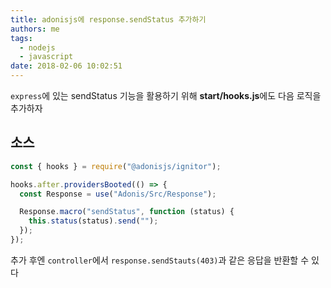 ```yaml
---
title: adonisjs에 response.sendStatus 추가하기
authors: me
tags:
  - nodejs
  - javascript
date: 2018-02-06 10:02:51
---
```


`express`에 있는 sendStatus 기능을 활용하기 위해 **start/hooks.js**에도 다음 로직을 추가하자

## 소스

```js title="start/hooks.js"
const { hooks } = require("@adonisjs/ignitor");

hooks.after.providersBooted(() => {
  const Response = use("Adonis/Src/Response");

  Response.macro("sendStatus", function (status) {
    this.status(status).send("");
  });
});
```

추가 후엔 `controller`에서 `response.sendStauts(403)`과 같은 응답을 반환할 수 있다
